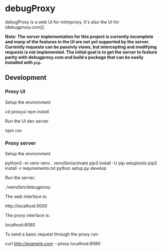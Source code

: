 # debugProxy 

debugProxy is a web UI for mitmproxy. It's also the UI for (debugproxy.com)[1].

__Note: The server implementation for this project is currently incomplete and
many of the features in the UI are not yet supported by the server. Currently
requests can be passivly views, but intercepting and modifying requests is not
implemented. The initial goal is to get the server to feature parity with
debugproxy.com and build a package that can be easily installed with `pip`.__

## Development

### Proxy UI

Setup the environment

  cd proxyui
  npm install

Run the UI dev server

  npm run

### Proxy server

Setup the environment

  python3 -m venv venv
  . venv/bin/activate
  pip3 install -U pip setuptools
  pip3 install -r requirements.txt
  python setup.py develop

Run the server.

  ./venv/bin/debugproxy

The web interface is:
  
  http://localhost:5000

The proxy interface is:

  localhost:8080

To send a basic request through the proxy run:

  curl http://example.com --proxy localhost:8080


[1]: https://debugproxy.com
